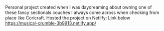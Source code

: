 Personal project created when I was daydreaming about owning one of these fancy sectionals couches I always come across when checking from place like Coricraft.
Hosted the project on Netlify:
Link below
https://musical-crumble-3b9913.netlify.app/
